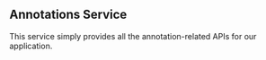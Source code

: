 ## Annotations Service

This service simply provides all the annotation-related APIs for our application.